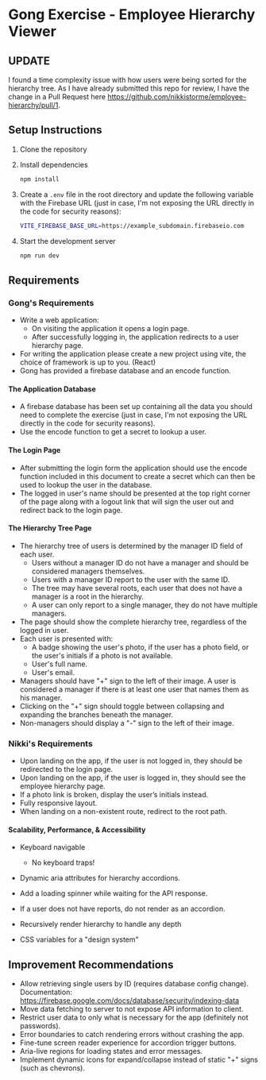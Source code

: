 # Gong Exercise - Employee Hierarchy Viewer

## UPDATE

I found a time complexity issue with how users were being sorted for the hierarchy tree. As I have already submitted this repo for review, I have the change in a Pull Request here <https://github.com/nikkistorme/employee-hierarchy/pull/1>.

## Setup Instructions

1. Clone the repository
2. Install dependencies

   ```bash
   npm install
   ```

3. Create a `.env` file in the root directory and update the following variable with the Firebase URL (just in case, I'm not exposing the URL directly in the code for security reasons):

   ```bash
   VITE_FIREBASE_BASE_URL=https://example_subdomain.firebaseio.com
   ```

4. Start the development server

   ```bash
   npm run dev
   ```

## Requirements

### Gong's Requirements

- Write a web application:
  - On visiting the application it opens a login page.
  - After successfully logging in, the application redirects to a user hierarchy page.
- For writing the application please create a new project using vite, the choice of framework is up to you. (React)
- Gong has provided a firebase database and an encode function.

#### The Application Database

- A firebase database has been set up containing all the data you should need to complete the exercise (just in case, I'm not exposing the URL directly in the code for security reasons).
- Use the encode function to get a secret to lookup a user.

#### The Login Page

- After submitting the login form the application should use the encode function included in this document to create a secret which can then be used to lookup the user in the database.
- The logged in user's name should be presented at the top right corner of the page along with a logout link that will sign the user out and redirect back to the login page.

#### The Hierarchy Tree Page

- The hierarchy tree of users is determined by the manager ID field of each user.
  - Users without a manager ID do not have a manager and should be considered managers themselves.
  - Users with a manager ID report to the user with the same ID.
  - The tree may have several roots, each user that does not have a manager is a root in the hierarchy.
  - A user can only report to a single manager, they do not have multiple managers.
- The page should show the complete hierarchy tree, regardless of the logged in user.
- Each user is presented with:
  - A badge showing the user's photo, if the user has a photo field, or the user's initials if a photo is not available.
  - User's full name.
  - User's email.
- Managers should have "+" sign to the left of their image. A user is considered a manager if there is at least one user that names them as his manager.
- Clicking on the "+" sign should toggle between collapsing and expanding the branches beneath the manager.
- Non-managers should display a "-" sign to the left of their image.

### Nikki's Requirements

- Upon landing on the app, if the user is not logged in, they should be redirected to the login page.
- Upon landing on the app, if the user is logged in, they should see the employee hierarchy page.
- If a photo link is broken, display the user’s initials instead.
- Fully responsive layout.
- When landing on a non-existent route, redirect to the root path.

#### Scalability, Performance, & Accessibility

- Keyboard navigable
  - No keyboard traps!
- Dynamic aria attributes for hierarchy accordions.
- Add a loading spinner while waiting for the API response.
- If a user does not have reports, do not render as an accordion.

- Recursively render hierarchy to handle any depth

- CSS variables for a "design system"

## Improvement Recommendations

- Allow retrieving single users by ID (requires database config change). Documentation: <https://firebase.google.com/docs/database/security/indexing-data>
- Move data fetching to server to not expose API information to client.
- Restrict user data to only what is necessary for the app (definitely not passwords).
- Error boundaries to catch rendering errors without crashing the app.
- Fine-tune screen reader experience for accordion trigger buttons.
- Aria-live regions for loading states and error messages.
- Implement dynamic icons for expand/collapse instead of static "+" signs (such as chevrons).
